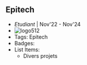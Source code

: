 ## Epitech
- *Etudiant* | Nov'22 - Nov'24
- ![logo512](https://www.cidj.com/sites/default/files/2020-11/LOGO-WEBACADEMIE-2019-QUADRI_9.png)
- Tags: Epitech
- Badges:
  <!-- - Badge [blue] -->
- List Items:
  - Divers projets
